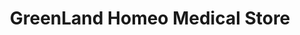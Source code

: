 ---
title: "GreenLand Homeo Medical Store"
url: /muvattupuha/greenland-homeo-medical-store/
shop: medical supply
---
